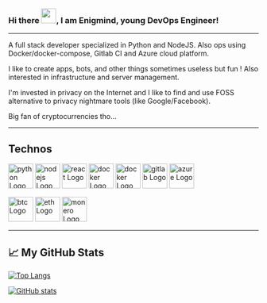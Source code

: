 
<!---
Enigmind/Enigmind is a ✨ special ✨ repository because its `README.md` (this file) appears on your GitHub profile.
You can click the Preview link to take a look at your changes.
--->


### Hi there <img src="https://raw.githubusercontent.com/MartinHeinz/MartinHeinz/master/wave.gif" width="30px">, I am Enigmind, young DevOps Engineer!
---

A full stack developer specialized in Python and NodeJS. Also ops using Docker/docker-compose, Gitlab CI and Azure cloud platform.

I like to create apps, bots, and other things sometimes useless but fun ! Also interested in infrastructure and server management. 

I'm invested in privacy on the Internet and I like to find and use FOSS alternative to privacy nightmare tools (like Google/Facebook).

Big fan of cryptocurrencies tho...

---
## Technos

<img src="https://cdn.worldvectorlogo.com/logos/python-5.svg" alt="python Logo" width="50" height="50"/> <img src="https://cdn.worldvectorlogo.com/logos/nodejs-2.svg" alt="nodejs Logo" width="50" height="50"/> <img src="https://cdn.worldvectorlogo.com/logos/react-2.svg" alt="react Logo" width="50" height="50"/>
<img src="https://cdn.worldvectorlogo.com/logos/docker.svg" alt="docker Logo" width="50" height="50"/>
<img src="https://cdn.worldvectorlogo.com/logos/docker.svg" alt="docker Logo" width="50" height="50"/>
<img src="https://cdn.worldvectorlogo.com/logos/gitlab.svg" alt="gitlab Logo" width="50" height="50"/>
<img src="https://cdn.worldvectorlogo.com/logos/azure-1.svg" alt="azure Logo" width="50" height="50"/>

<img src="https://cdn.worldvectorlogo.com/logos/bitcoin.svg" alt="btc Logo" width="50" height="50"/> <img src="https://cdn.worldvectorlogo.com/logos/ethereum-1.svg" alt="eth Logo" width="50" height="50"/>
<img src="https://cdn.worldvectorlogo.com/logos/monero.svg" alt="monero Logo" width="50" height="50"/>

---

## &#x1f4c8; My GitHub Stats

[![Top Langs](https://github-readme-stats.vercel.app/api/top-langs/?username=Enigmind&hide=html,css&theme=tokyonight)](https://github.com/anuraghazra/github-readme-stats)

[![GitHub stats](https://github-readme-stats.vercel.app/api?username=Enigmind&theme=tokyonight)](https://github.com/anuraghazra/github-readme-stats)
